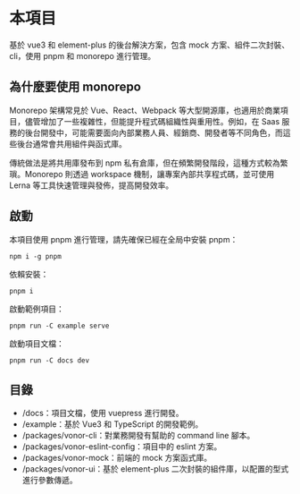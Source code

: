 # 本項目

基於 vue3 和 element-plus 的後台解決方案，包含 mock 方案、組件二次封裝、cli，使用 pnpm 和 monorepo 進行管理。



## 為什麼要使用 monorepo

Monorepo 架構常見於 Vue、React、Webpack 等大型開源庫，也適用於商業項目，儘管增加了一些複雜性，但能提升程式碼組織性與重用性。例如，在 Saas 服務的後台開發中，可能需要面向內部業務人員、經銷商、開發者等不同角色，而這些後台通常會共用組件與函式庫。

傳統做法是將共用庫發布到 npm 私有倉庫，但在頻繁開發階段，這種方式較為繁瑣。Monorepo 則透過 workspace 機制，讓專案內部共享程式碼，並可使用 Lerna 等工具快速管理與發佈，提高開發效率。


## 啟動

本項目使用 pnpm 進行管理，請先確保已經在全局中安裝 pnpm：

```shell
npm i -g pnpm
```

依賴安裝：

```shell
pnpm i
```

啟動範例項目：

```shell
pnpm run -C example serve
```

啟動項目文檔：

```shell
pnpm run -C docs dev
```



## 目錄

- /docs：項目文檔，使用 vuepress 進行開發。
- /example：基於 Vue3 和 TypeScript 的開發範例。
- /packages/vonor-cli：對業務開發有幫助的 command line 腳本。
- /packages/vonor-eslint-config：項目中的 eslint 方案。
- /packages/vonor-mock：前端的 mock 方案函式庫。
- /packages/vonor-ui：基於 element-plus 二次封裝的組件庫，以配置的型式進行參數傳遞。

